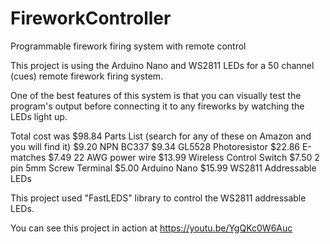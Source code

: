 # FireworkController
Programmable firework firing system with remote control

This project is using the Arduino Nano and WS2811 LEDs for a 50 channel (cues) remote firework firing system. 

One of the best features of this system is that you can visually test the program's output before connecting it to any fireworks by watching the LEDs light up.

Total cost was $98.84
Parts List (search for any of these on Amazon and you will find it)
 $9.20 NPN BC337
 $9.34 GL5528 Photoresistor
 $22.86 E-matches
 $7.49 22 AWG power wire
 $13.99 Wireless Control Switch
 $7.50 2 pin 5mm Screw Terminal
 $5.00 Arduino Nano
 $15.99 WS2811 Addressable LEDs

This project used "FastLEDS" library to control the WS2811 addressable LEDs.

You can see this project in action at https://youtu.be/YgQKc0W6Auc
